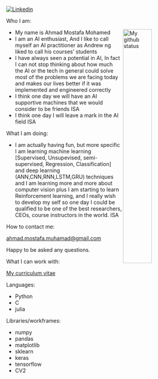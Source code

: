 [![Linkedin](https://img.shields.io/badge/-LinkedIn-blue?style=flat&logo=Linkedin&logoColor=white)](https://www.linkedin.com/in/ahmad-mostafa-2bb023174/)  

Who I am:
- My name is Ahmad Mostafa Mohamed <img width="40%" align="right" alt="My github status" src="https://github-readme-stats.vercel.app/api?username=ahmedmostafa2000&show_icons=true&count_private=true" />
- I am an AI enthusiast, And I like to call myself an AI practitioner as Andrew ng liked to call his courses’ students
- I have always seen a potential in AI, In fact I can not stop thinking about how much the AI or the tech in general could solve most of the problems we are facing today and makes our lives better if it was implemented and engineered correctly
- I think one day we will have an AI supportive machines that we would consider to be friends ISA
- I think one day I will leave a mark in the AI field ISA

What I am doing:

- I am actually having fun, but more specific I am learning machine learning [Supervised, Unsupevised, semi-supervised, Regression, Classification] and deep learning (ANN,CNN,RNN,LSTM,GRU) techniques and I am learning more and more about computer vision plus I am starting to learn Reinforcement learning, and I really wish to develop my self so one  day I could be qualified to be one of the best researchers, CEOs, course instructors in the world. ISA

How to contact me:

ahmad.mostafa.muhamad@gmail.com

Happy to be asked any questions.

What I can work with:

<a href="https://drive.google.com/file/d/1u2qbvyikSO1J8KKhw0A316kaoQ_06sWe/view?usp=sharing"> My curriculum vitae </a>

Languages:
- Python
- C
- julia

Libraries/workframes:
- numpy
- pandas
- matplotlib
- sklearn
- keras
- tensorflow
- CV2
